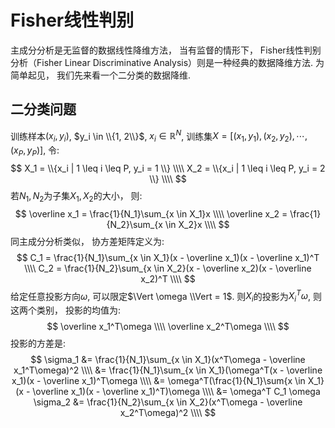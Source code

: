 # Fisher线性判别
主成分分析是无监督的数据线性降维方法， 当有监督的情形下， Fisher线性判别分析（Fisher Linear Discriminative Analysis）则是一种经典的数据降维方法. 为简单起见， 我们先来看一个二分类的数据降维.

## 二分类问题
训练样本$(x_i, y_i)$, $y_i \in \\{1, 2\\}$, $x_i \in \mathbb{R}^N$, 训练集$X = [(x_1, y_1), (x_2, y_2), \cdots, (x_P, y_P)]$, 令:
$$
X_1 = \\{x_i | 1 \leq i \leq P, y_i = 1 \\} \\\\
X_2 = \\{x_i | 1 \leq i \leq P, y_i = 2 \\} \\\\
$$
若$N_1, N_2$为子集$X_1, X_2$的大小， 则:
$$
\overline x_1 = \frac{1}{N_1}\sum_{x \in X_1}x \\\\
\overline x_2 = \frac{1}{N_2}\sum_{x \in X_2}x \\\\
$$
同主成分分析类似， 协方差矩阵定义为:
$$
C_1 = \frac{1}{N_1}\sum_{x \in X_1}(x - \overline x_1)(x - \overline x_1)^T \\\\
C_2 = \frac{1}{N_2}\sum_{x \in X_2}(x - \overline x_2)(x - \overline x_2)^T \\\\
$$
给定任意投影方向$\omega$, 可以限定$\Vert \omega \\Vert = 1$. 则$X_i$的投影为$X_i^T\omega$,   则这两个类别， 投影的均值为:
$$
\overline x_1^T\omega \\\\
\overline x_2^T\omega \\\\
$$
投影的方差是:
$$
\sigma_1 &= \frac{1}{N_1}\sum_{x \in X_1}(x^T\omega - \overline x_1^T\omega)^2 \\\\
&= \frac{1}{N_1}\sum_{x \in X_1}(\omega^T(x - \overline x_1)(x - \overline x_1)^T\omega \\\\
&= \omega^T(\frac{1}{N_1}\sum{x \in X_1}(x - \overline x_1)(x - \overline x_1)^T)\omega \\\\
&= \omega^T C_1 \omega
\sigma_2 &= \frac{1}{N_2}\sum_{x \in X_2}(x^T\omega - \overline x_2^T\omega)^2 \\\\
$$


